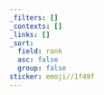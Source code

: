 ```yaml
---
_filters: []
_contexts: []
_links: []
_sort:
  field: rank
  asc: false
  group: false
sticker: emoji//1f49f
---
```

